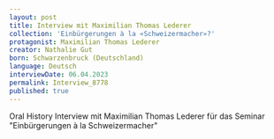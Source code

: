 ```yaml
---
layout: post
title: Interview mit Maximilian Thomas Lederer
collection: 'Einbürgerungen à la «Schweizermacher»?'
protagonist: Maximilian Thomas Lederer
creator: Nathalie Gut
born: Schwarzenbruck (Deutschland)
language: Deutsch
interviewDate: 06.04.2023
permalink: Interview_8778
published: true
---
```

Oral History Interview mit Maximilian Thomas Lederer für das Seminar "Einbürgerungen à la Schweizermacher"